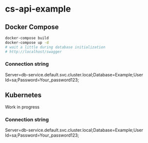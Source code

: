 # cs-api-example

## Docker Compose

```sh
docker-compose build
docker-compose up -d
# wait a little during database initialization
# http://localhost/swagger 
```

### Connection string

Server=db-service.default.svc.cluster.local;Database=Example;User Id=sa;Password=Your_password123;

## Kubernetes

Work in progress    

### Connection string

Server=db-service.default.svc.cluster.local;Database=Example;User Id=sa;Password=Your_password123;